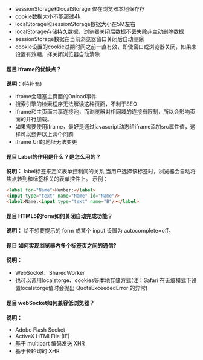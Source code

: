 
+ sessionStorage和localStorage 仅在浏览器本地保存存
+ cookie数据大小不能超过4k
+ localStorage和sessionStorage数据大小在5M左右
+ localStorage存储持久数据，浏览器关闭后数据不丢失除非主动删除数据
+ sessionStorage数据在当前浏览器窗口关闭后自动删除
+ cookie设置的cookie过期时间之前一直有效，即使窗口或浏览器关闭，如果未设置有效期，择关闭浏览器自动清除

#### 题目 iframe的优缺点？
**说明：**(待补充)
+ iframe会阻塞主页面的Onload事件
+ 搜索引擎的检索程序无法解读这种页面，不利于SEO
+ iframe和主页面共享连接池，而浏览器对相同域的连接有限制，所以会影响页面的并行加载。
+ 如果需要使用iframe，最好是通过javascript动态给iframe添加src属性值，这样可以绕开以上两个问题
+ iframe Url的地址无法变更

#### 题目 Label的作用是什么？是怎么用的？
**说明：** label标签来定义表单控制间的关系,当用户选择该标签时，浏览器会自动将焦点转到和标签相关的表单控件上。
示例：  
```html
<label for="Name">Number:</label>
<input type="text" name="Name" id="Name"/>
<label>Name:<input type="text" name="B"/></label>
```

#### 题目 HTML5的form如何关闭自动完成功能？
**说明：** 给不想要提示的 form 或某个 input 设置为 autocomplete=off。

#### 题目 如何实现浏览器内多个标签页之间的通信?
**说明：**
+  WebSocket、SharedWorker
+  也可以调用localstorge、cookies等本地存储方式(注：Safari 在无痕模式下设置localstorge值时会抛出 QuotaExceededError 的异常)

#### 题目 webSocket如何兼容低浏览器？
**说明：** 
+ Adobe Flash Socket
+ ActiveX HTMLFile (IE)
+ 基于 multipart 编码发送 XHR
+ 基于长轮询的 XHR